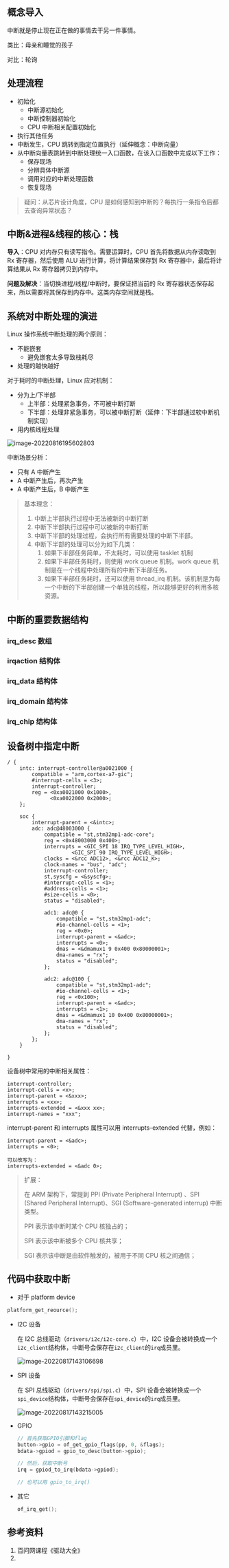 ## 概念导入

中断就是停止现在正在做的事情去干另一件事情。

类比：母亲和睡觉的孩子

对比：轮询



## 处理流程

- 初始化
  - 中断源初始化
  - 中断控制器初始化
  - CPU 中断相关配置初始化
- 执行其他任务
- 中断发生，CPU 跳转到指定位置执行（延伸概念：中断向量）
- 从中断向量表跳转到中断处理统一入口函数，在该入口函数中完成以下工作：
  - 保存现场
  - 分辨具体中断源
  - 调用对应的中断处理函数
  - 恢复现场

> 疑问：从芯片设计角度，CPU 是如何感知到中断的？每执行一条指令后都去查询异常状态？



## 中断&进程&线程的核心：栈

**导入**：CPU 对内存只有读写指令。需要运算时，CPU 首先将数据从内存读取到 Rx 寄存器，然后使用 ALU 进行计算，将计算结果保存到 Rx 寄存器中，最后将计算结果从 Rx 寄存器拷贝到内存中。

**问题及解决**：当切换进程/线程/中断时，要保证把当前的 Rx 寄存器状态保存起来，所以需要将其保存到内存中。这类内存空间就是栈。



## 系统对中断处理的演进

Linux 操作系统中断处理的两个原则：

- 不能嵌套
  - 避免嵌套太多导致栈耗尽
- 处理的越快越好



对于耗时的中断处理，Linux 应对机制：

- 分为上/下半部
  - 上半部：处理紧急事务，不可被中断打断
  - 下半部：处理非紧急事务，可以被中断打断（延伸：下半部通过软中断机制实现）
- 用内核线程处理



![image-20220816195602803](中断子系统.assets/image-20220816195602803.png)



中断场景分析：

- 只有 A 中断产生
- A 中断产生后，再次产生
- A 中断产生后，B 中断产生

> 基本理念：
>
> 1. 中断上半部执行过程中无法被新的中断打断
> 2. 中断下半部执行过程中可以被新的中断打断
> 3. 中断下半部的处理过程，会执行所有需要处理的中断下半部。
> 4. 中断下半部的处理可以分为如下几类：
>    1. 如果下半部任务简单，不太耗时，可以使用 tasklet 机制
>    2. 如果下半部任务耗时，则使用 work queue 机制。work queue 机制是在一个线程中处理所有的中断下半部任务。
>    3. 如果下半部任务耗时，还可以使用 thread_irq 机制。该机制是为每一个中断的下半部创建一个单独的线程，所以能够更好的利用多核资源。



## 中断的重要数据结构



### irq_desc 数组



### irqaction 结构体



### irq_data 结构体



### irq_domain 结构体



### irq_chip 结构体



## 设备树中指定中断

```
/ {
	intc: interrupt-controller@a0021000 {
		compatible = "arm,cortex-a7-gic";
		#interrupt-cells = <3>;
		interrupt-controller;
		reg = <0xa0021000 0x1000>,
		      <0xa0022000 0x2000>;
	};
	
	soc {
		interrupt-parent = <&intc>;
		adc: adc@48003000 {
			compatible = "st,stm32mp1-adc-core";
			reg = <0x48003000 0x400>;
			interrupts = <GIC_SPI 18 IRQ_TYPE_LEVEL_HIGH>,
				     <GIC_SPI 90 IRQ_TYPE_LEVEL_HIGH>;
			clocks = <&rcc ADC12>, <&rcc ADC12_K>;
			clock-names = "bus", "adc";
			interrupt-controller;
			st,syscfg = <&syscfg>;
			#interrupt-cells = <1>;
			#address-cells = <1>;
			#size-cells = <0>;
			status = "disabled";

			adc1: adc@0 {
				compatible = "st,stm32mp1-adc";
				#io-channel-cells = <1>;
				reg = <0x0>;
				interrupt-parent = <&adc>;
				interrupts = <0>;
				dmas = <&dmamux1 9 0x400 0x80000001>;
				dma-names = "rx";
				status = "disabled";
			};

			adc2: adc@100 {
				compatible = "st,stm32mp1-adc";
				#io-channel-cells = <1>;
				reg = <0x100>;
				interrupt-parent = <&adc>;
				interrupts = <1>;
				dmas = <&dmamux1 10 0x400 0x80000001>;
				dma-names = "rx";
				status = "disabled";
			};
		};
	}
	
}
```

设备树中常用的中断相关属性：

```
interrupt-controller;
interrupt-cells = <x>;
interrupt-parent = <&xxx>;
interrupts = <xx>;
interrupts-extended = <&xxx xx>;
interrupt-names = "xxx";
```

interrupt-parent 和 interrupts 属性可以用 interrupts-extended 代替，例如：

```
interrupt-parent = <&adc>;
interrupts = <0>;

可以改写为：
interrupts-extended = <&adc 0>;
```

> 扩展：
>
> 在 ARM 架构下，常提到 PPI (Private Peripheral Interrupt) 、SPI (Shared Peripheral Interrupt)、SGI (Software-generated interrup) 中断类型。
>
> PPI 表示该中断时某个 CPU 核独占的；
>
> SPI 表示该中断被多个 CPU 核共享；
>
> SGI 表示该中断是由软件触发的，被用于不同 CPU 核之间通信；



## 代码中获取中断

- 对于 platform device

```C
platform_get_reource();
```

- I2C 设备

  在 I2C 总线驱动（`drivers/i2c/i2c-core.c`）中，I2C 设备会被转换成一个`i2c_client`结构体，中断号会保存在`i2c_client`的`irq`成员里。

  ![image-20220817143106698](中断子系统.assets/image-20220817143106698.png)

- SPI 设备

  在 SPI 总线驱动（`drivers/spi/spi.c`）中，SPI 设备会被转换成一个`spi_device`结构体，中断号会保存在`spi_device`的`irq`成员里。

  ![image-20220817143215005](中断子系统.assets/image-20220817143215005.png)

- GPIO

  ```C
  // 首先获取GPIO引脚和flag
  button->gpio = of_get_gpio_flags(pp, 0, &flags);
  bdata->gpiod = gpio_to_desc(button->gpio);
  
  // 然后，获取中断号
  irq = gpiod_to_irq(bdata->gpiod);
  
  // 也可以用 gpio_to_irq()
  ```

- 其它

  ```C
  of_irq_get();
  ```






## 参考资料

1. 百问网课程《驱动大全》
2. 

